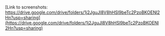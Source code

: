 
[Link to screenshots: https://drive.google.com/drive/folders/1j2JguJl8V8hHSl9beTc2PzoBKOENl2Hn?usp=sharing](https://drive.google.com/drive/folders/1j2JguJl8V8hHSl9beTc2PzoBKOENl2Hn?usp=sharing)

